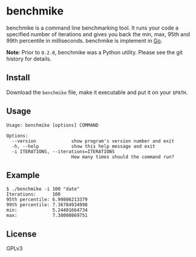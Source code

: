 benchmike
=========

benchmike is a command line benchmarking tool.  It runs your code a specified
number of iterations and gives you back the min, max, 95th and 99th percentile
in milliseconds.  benchmike is implement in [Go][1].

**Note**: Prior to `0.2.0`, benchmike was a Python utility.  Please see the git
history for details.

Install
-------

Download the `benchmike` file, make it executable and put it on your `$PATH`.

Usage
-----

    Usage: benchmike [options] COMMAND

    Options:
      --version             show program's version number and exit
      -h, --help            show this help message and exit
      -i ITERATIONS, --iterations=ITERATIONS
                            How many times should the command run?

Example
-------

    $ ./benchmike -i 100 "date"
    Iterations:      100
    95th percentile: 6.99806213379
    99th percentile: 7.36784934998
    min:             5.24401664734
    max:             7.38000869751

License
-------

GPLv3

[1]: http://golang.org/
